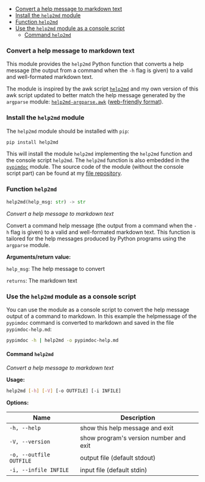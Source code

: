  - [Convert a help message to markdown text](#Convert+a+help+messa)
 - [Install the `help2md` module](#Install+the+%60help2md)
 - [Function `help2md`](#help2md1)
 - [Use the  `help2md` module as a console script](#Use+the++%60help2md%60+m)
     - [Command `help2md`](#Command+%60help2md%60)

### <a id="Convert+a+help+messa"></a>Convert a help message to markdown text

This module provides the `help2md` Python function that converts a
help message (the output from a command when the `-h` flag is given)
to a valid and well-formated markdown text.

The module is inspired by the awk script
[`help2md`](https://github.com/valeriangalliat/help2md) and my own
version of this awk script updated to better match the help message
generated by the `argparse` module:
[`help2md-argparse.awk`](https://www.pg12.org/dist/py/lib/help2md/help2md-argparse.awk)
([web-friendly
format](https://www.pg12.org/dist/py/lib/help2md/help2md-argparse.html)).

### <a id="Install+the+%60help2md"></a>Install the `help2md` module

The `help2md` module should be installed with `pip`:

```bash
pip install help2md
```

This will install the module `help2md` implementing the `help2md`
function and the console script `help2md`. The `help2md` function is
also embedded in the [`pypimdoc`](https://pypi.org/project/pypimdoc/)
module. The source code of the module (without the console script part) can
be found at my [file repository](https://www.pg12.org/dist/py/lib/help2md/).


### <a id="help2md1"></a>Function `help2md`

```python
help2md(help_msg: str) -> str
```

*Convert a help message to markdown text*

Convert a command help message (the output from a command when the
`-h` flag is given) to a valid and well-formated markdown text.
This function is tailored for the help messages produced by Python
programs using the `argparse` module.

**Arguments/return value:**

`help_msg`: The help message to convert

`returns`: The markdown text


### <a id="Use+the++%60help2md%60+m"></a>Use the  `help2md` module as a console script

You can use the module as a console script to convert the help message
output of a command to markdown. In this example the helpmessage of the `pypimdoc` command is converted to markdown and saved in the file `pypimdoc-help.md`:

```bash
pypimdoc -h | help2md -o pypimdoc-help.md
```


#### <a id="Command+%60help2md%60"></a>Command `help2md`


*Convert a help message to markdown text*

**Usage:**

```bash
help2md [-h] [-V] [-o OUTFILE] [-i INFILE]
```

**Options:**

Name | Description
---- | -----------
`-h, --help` | show this help message and exit
`-V, --version` | show program's version number and exit
`-o, --outfile OUTFILE` | output file (default stdout)
`-i, --infile INFILE` | input file (default stdin)


